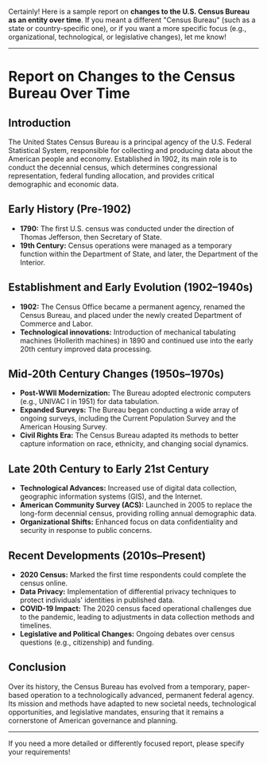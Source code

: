 Certainly! Here is a sample report on **changes to the U.S. Census Bureau as an entity over time**. If you meant a different "Census Bureau" (such as a state or country-specific one), or if you want a more specific focus (e.g., organizational, technological, or legislative changes), let me know!

---

# Report on Changes to the Census Bureau Over Time

## Introduction

The United States Census Bureau is a principal agency of the U.S. Federal Statistical System, responsible for collecting and producing data about the American people and economy. Established in 1902, its main role is to conduct the decennial census, which determines congressional representation, federal funding allocation, and provides critical demographic and economic data.

## Early History (Pre-1902)

- **1790:** The first U.S. census was conducted under the direction of Thomas Jefferson, then Secretary of State.
- **19th Century:** Census operations were managed as a temporary function within the Department of State, and later, the Department of the Interior.

## Establishment and Early Evolution (1902–1940s)

- **1902:** The Census Office became a permanent agency, renamed the Census Bureau, and placed under the newly created Department of Commerce and Labor.
- **Technological innovations:** Introduction of mechanical tabulating machines (Hollerith machines) in 1890 and continued use into the early 20th century improved data processing.

## Mid-20th Century Changes (1950s–1970s)

- **Post-WWII Modernization:** The Bureau adopted electronic computers (e.g., UNIVAC I in 1951) for data tabulation.
- **Expanded Surveys:** The Bureau began conducting a wide array of ongoing surveys, including the Current Population Survey and the American Housing Survey.
- **Civil Rights Era:** The Census Bureau adapted its methods to better capture information on race, ethnicity, and changing social dynamics.

## Late 20th Century to Early 21st Century

- **Technological Advances:** Increased use of digital data collection, geographic information systems (GIS), and the Internet.
- **American Community Survey (ACS):** Launched in 2005 to replace the long-form decennial census, providing rolling annual demographic data.
- **Organizational Shifts:** Enhanced focus on data confidentiality and security in response to public concerns.

## Recent Developments (2010s–Present)

- **2020 Census:** Marked the first time respondents could complete the census online.
- **Data Privacy:** Implementation of differential privacy techniques to protect individuals' identities in published data.
- **COVID-19 Impact:** The 2020 census faced operational challenges due to the pandemic, leading to adjustments in data collection methods and timelines.
- **Legislative and Political Changes:** Ongoing debates over census questions (e.g., citizenship) and funding.

## Conclusion

Over its history, the Census Bureau has evolved from a temporary, paper-based operation to a technologically advanced, permanent federal agency. Its mission and methods have adapted to new societal needs, technological opportunities, and legislative mandates, ensuring that it remains a cornerstone of American governance and planning.

---

If you need a more detailed or differently focused report, please specify your requirements!